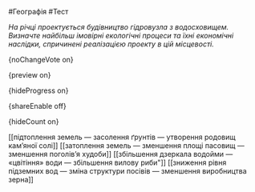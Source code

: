 #Географія #Тест

*На річці проектується будівництво гідровузла з водосховищем. Визначте  найбільш імовірні екологічні процеси та їхні економічні наслідки,  спричинені реалізацією проекту в цій місцевості.*

{noChangeVote on}

{preview on}

{hideProgress on}

{shareEnable off}

{hideCount on}

[[підтоплення земель — засолення ґрунтів — утворення родовищ кам’яної солі]]
[[затоплення земель — зменшення площі пасовищ — зменшення поголів’я худоби]]
[[збільшення дзеркала водойми — «цвітіння» води — збільшення вилову риби"]]
[[зниження рівня підземних вод — зміна структури посівів — зменшення виробництва зерна]]

